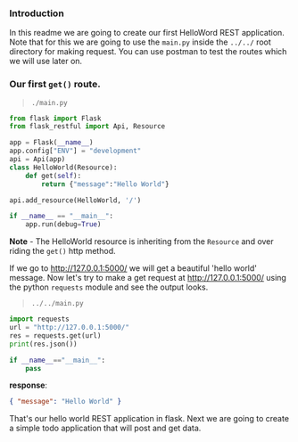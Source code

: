 ### Introduction

In this readme we are going to create our first HelloWord REST application. Note that for this we are going to use the `main.py` inside the `../../` root directory for making request. You can use postman to test the routes which we will use later on.

### Our first `get()` route.

> `./main.py`

```py
from flask import Flask
from flask_restful import Api, Resource

app = Flask(__name__)
app.config["ENV"] = "development"
api = Api(app)
class HelloWorld(Resource):
    def get(self):
        return {"message":"Hello World"}

api.add_resource(HelloWorld, '/')

if __name__ == "__main__":
    app.run(debug=True)
```

**Note** - The HelloWorld resource is inheriting from the `Resource` and over riding the `get()` http method.

If we go to http://127.0.0.1:5000/ we will get a beautiful 'hello world' message. Now let's try to make a get request at http://127.0.0.1:5000/ using the python `requests` module and see the output looks.

> `../../main.py`

```py
import requests
url = "http://127.0.0.1:5000/"
res = requests.get(url)
print(res.json())

if __name__=="__main__":
    pass
```

**response**:

```json
{ "message": "Hello World" }
```

That's our hello world REST application in flask. Next we are going to create a simple todo application that will post and get data.
